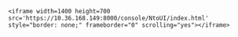 <html>
<head>
	<META HTTP-EQUIV=”refresh” CONTENT=”4″>	
</head>	
<body>

	<iframe width=1400 height=700 src='https://10.36.168.149:8000/console/NtoUI/index.html' style="border: none;" frameborder="0" scrolling="yes"></iframe>

</body>
</html>
